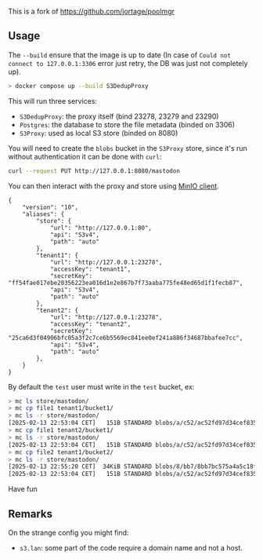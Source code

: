 
This is a fork of https://github.com/jortage/poolmgr

## Usage

The `--build` ensure that the image is up to date (In case of `Could not connect to 127.0.0.1:3306` error just retry, the DB was just not completely up).

```bash
> docker compose up --build S3DedupProxy
```

This will run three services:

- `S3DedupProxy`: the proxy itself (bind 23278, 23279 and 23290)
- `Postgres`: the database to store the file metadata (binded on 3306)
- `S3Proxy`: used as local S3 store (binded on 8080)

You will need to create the `blobs` bucket in the `S3Proxy` store, since it's run without authentication it can be done with `curl`:

```bash
curl --request PUT http://127.0.0.1:8080/mastodon
```

You can then interact with the proxy and store using [MinIO client](https://min.io/docs/minio/linux/reference/minio-mc.html).

```config
{
    "version": "10",
    "aliases": {
        "store": {
            "url": "http://127.0.0.1:80",
            "api": "S3v4",
            "path": "auto"
        },
        "tenant1": {
            "url": "http://127.0.0.1:23278",
            "accessKey": "tenant1",
            "secretKey": "ff54fae017ebe20356223ea016d1e2e867b7f73aaba775fe48ed65d1f1fecb87",
            "api": "S3v4",
            "path": "auto"
        },
        "tenant2": {
            "url": "http://127.0.0.1:23278",
            "accessKey": "tenant2",
            "secretKey": "25ca6d3f04906bfc05a3f2c7ce6b5569ec841ee0ef241a886f34687bbafee7cc",
            "api": "S3v4",
            "path": "auto"
        },
    }
}
```

By default the `test` user must write in the `test` bucket, ex:

```bash
> mc ls store/mastodon/
> mc cp file1 tenant1/bucket1/
> mc ls -r store/mastodon/
[2025-02-13 22:53:04 CET]   151B STANDARD blobs/a/c52/ac52fd97d34cef83527d3b5022775db50b961127ab01b8f646b5040e6f42db02f7d1a6f46bdcd69527d0dbd7d7ee1d92c9681e60b604e2603986516b68541471
> mc cp file1 tenant2/bucket1/
> mc ls -r store/mastodon/
[2025-02-13 22:53:04 CET]   151B STANDARD blobs/a/c52/ac52fd97d34cef83527d3b5022775db50b961127ab01b8f646b5040e6f42db02f7d1a6f46bdcd69527d0dbd7d7ee1d92c9681e60b604e2603986516b68541471
> mc cp file2 tenant1/bucket2/
> mc ls -r store/mastodon/
[2025-02-13 22:55:20 CET]  34KiB STANDARD blobs/8/bb7/8bb7bc575a4a5c18fe537e913f9869bcc016925fdf7c6fbedd3602915cb8341bd609c059f0397f6a42c89bc17baa294f432c3d7983d524d84a8749fd40d1d917
[2025-02-13 22:53:04 CET]   151B STANDARD blobs/a/c52/ac52fd97d34cef83527d3b5022775db50b961127ab01b8f646b5040e6f42db02f7d1a6f46bdcd69527d0dbd7d7ee1d92c9681e60b604e2603986516b68541471
```

Have fun

## Remarks

On the strange config you might find:

- `s3.lan`: some part of the code require a domain name and not a host.
